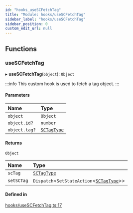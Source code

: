 ```yaml
---
id: "hooks_useSCFetchTag"
title: "Module: hooks/useSCFetchTag"
sidebar_label: "hooks/useSCFetchTag"
sidebar_position: 0
custom_edit_url: null
---
```


## Functions

### useSCFetchTag

▸ **useSCFetchTag**(`object`): `Object`

:::info
This custom hook is used to fetch a tag object.
:::

#### Parameters

| Name | Type |
| :------ | :------ |
| `object` | `Object` |
| `object.id?` | `number` |
| `object.tag?` | [`SCTagType`](../interfaces/types_tag.SCTagType) |

#### Returns

`Object`

| Name | Type |
| :------ | :------ |
| `scTag` | [`SCTagType`](../interfaces/types_tag.SCTagType) |
| `setSCTag` | `Dispatch`<`SetStateAction`<[`SCTagType`](../interfaces/types_tag.SCTagType)\>\> |

#### Defined in

[hooks/useSCFetchTag.ts:17](https://github.com/selfcommunity/community-ui/blob/487fa8c/packages/sc-core/src/hooks/useSCFetchTag.ts#L17)
